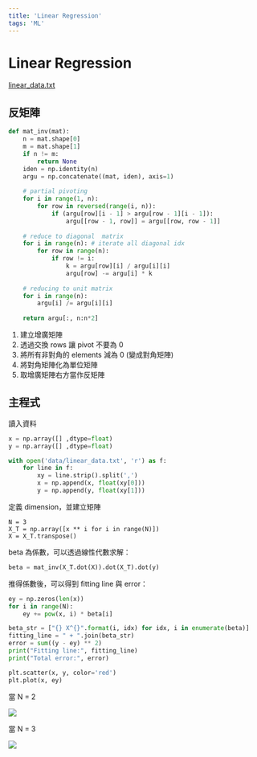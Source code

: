 ```yaml
---
title: 'Linear Regression'
tags: 'ML'
---
```


# Linear Regression

[linear_data.txt](/note/ml/supervised/linear-regression/linear_data.txt)

## 反矩陣

```py
def mat_inv(mat):
    n = mat.shape[0]
    m = mat.shape[1]
    if n != m:
        return None
    iden = np.identity(n)
    argu = np.concatenate((mat, iden), axis=1)
    
    # partial pivoting
    for i in range(1, n):
        for row in reversed(range(i, n)):
            if (argu[row][i - 1] > argu[row - 1][i - 1]):
                argu[[row - 1, row]] = argu[[row, row - 1]]
    
    # reduce to diagonal  matrix
    for i in range(n): # iterate all diagonal idx
        for row in range(n):
            if row != i:
                k = argu[row][i] / argu[i][i]
                argu[row] -= argu[i] * k
    
    # reducing to unit matrix
    for i in range(n):
        argu[i] /= argu[i][i]
        
    return argu[:, n:n*2]
```

1. 建立增廣矩陣
2. 透過交換 rows 讓 pivot 不要為 0
3. 將所有非對角的 elements 減為 0 (變成對角矩陣)
4. 將對角矩陣化為單位矩陣
5. 取增廣矩陣右方當作反矩陣

## 主程式

讀入資料

```py
x = np.array([] ,dtype=float)
y = np.array([] ,dtype=float)

with open('data/linear_data.txt', 'r') as f:
    for line in f:
        xy = line.strip().split(',')
        x = np.append(x, float(xy[0]))
        y = np.append(y, float(xy[1]))
```

定義 dimension，並建立矩陣

```
N = 3
X_T = np.array([x ** i for i in range(N)])
X = X_T.transpose()
```

beta 為係數，可以透過線性代數求解：

```py
beta = mat_inv(X_T.dot(X)).dot(X_T).dot(y)
```

推得係數後，可以得到 fitting line 與 error：

```py
ey = np.zeros(len(x))
for i in range(N):
    ey += pow(x, i) * beta[i]

beta_str = ["{} X^{}".format(i, idx) for idx, i in enumerate(beta)]
fitting_line = " + ".join(beta_str)
error = sum((y - ey) ** 2)
print("Fitting line:", fitting_line)
print("Total error:", error)

plt.scatter(x, y, color='red')
plt.plot(x, ey)
```

當 N = 2

![](https://i.imgur.com/hTpsDof.png)

當 N = 3

![](https://i.imgur.com/b3pUcPf.png)